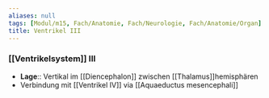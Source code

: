 ```yaml
---
aliases: null
tags: [Modul/m15, Fach/Anatomie, Fach/Neurologie, Fach/Anatomie/Organ]
title: Ventrikel III
---
```

### [[Ventrikelsystem]] III
- **Lage**:: Vertikal im [[Diencephalon]] zwischen [[Thalamus]]hemisphären
- Verbindung mit [[Ventrikel IV]] via [[Aquaeductus mesencephali]]